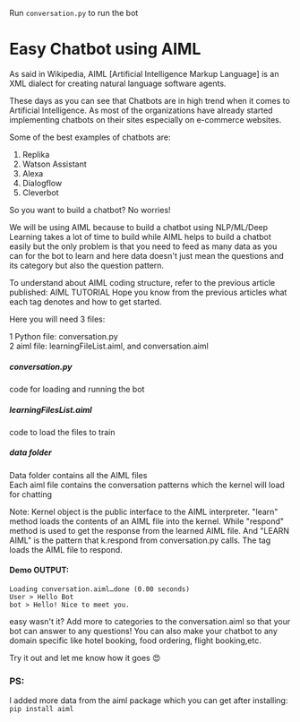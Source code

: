 Run `conversation.py` to run the bot

# Easy Chatbot using AIML

As said in Wikipedia, AIML [Artificial Intelligence Markup Language] is an XML dialect for creating natural language software agents.

These days as you can see that Chatbots are in high trend when it comes to Artificial Intelligence. As most of the organizations have already started implementing chatbots on their sites especially on e-commerce websites. 

Some of the best examples of chatbots are:
1. Replika
2. Watson Assistant
3. Alexa
4. Dialogflow
5. Cleverbot

So you want to build a chatbot? No worries! 

We will be using AIML because to build a chatbot using NLP/ML/Deep Learning takes a lot of time to build while AIML helps to build a chatbot easily but the only problem is that you need to feed as many data as you can for the bot to learn and here data doesn't just mean the questions and its category but also the question pattern.

To understand about AIML coding structure, refer to the previous article published: AIML TUTORIAL
Hope you know from the previous articles what each tag denotes and how to get started. 

Here you will need 3 files:

1 Python file: conversation.py<br>
2 aiml file: learningFileList.aiml, and conversation.aiml<br>

##### conversation.py
code for loading and running the bot

##### learningFilesList.aiml
code to load the files to train

##### data folder
Data folder contains all the AIML files<br>
Each aiml file contains the conversation patterns which the kernel will load for chatting

Note: Kernel object is the public interface to the AIML interpreter. "learn" method loads the contents of an AIML file into the kernel. While "respond" method is used to get the response from the learned AIML file. And "LEARN AIML" is the pattern that k.respond from conversation.py calls. The <learn> tag loads the AIML file to respond.

#### Demo OUTPUT:
```Loading learning_file_list.aiml…done (0.07 seconds)
Loading conversation.aiml…done (0.00 seconds)
User > Hello Bot
bot > Hello! Nice to meet you.
```

easy wasn't it? Add more to categories to the conversation.aiml so that your bot can answer to any questions! You can also make your chatbot to any domain specific like hotel booking, food ordering, flight booking,etc.

Try it out and let me know how it goes 😍


### PS:
I added more data from the aiml package which you can get after installing: `pip install aiml`
